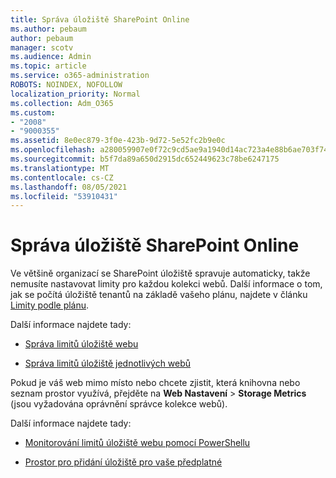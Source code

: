 ```yaml
---
title: Správa úložiště SharePoint Online
ms.author: pebaum
author: pebaum
manager: scotv
ms.audience: Admin
ms.topic: article
ms.service: o365-administration
ROBOTS: NOINDEX, NOFOLLOW
localization_priority: Normal
ms.collection: Adm_O365
ms.custom:
- "2008"
- "9000355"
ms.assetid: 8e0ec879-3f0e-423b-9d72-5e52fc2b9e0c
ms.openlocfilehash: a280059907e0f72c9cd5ae9a1940d14ac723a4e88b6ae703f74f8163244bdd17
ms.sourcegitcommit: b5f7da89a650d2915dc652449623c78be6247175
ms.translationtype: MT
ms.contentlocale: cs-CZ
ms.lasthandoff: 08/05/2021
ms.locfileid: "53910431"
---
```

# <a name="manage-your-sharepoint-online-storage"></a>Správa úložiště SharePoint Online

Ve většině organizací se SharePoint úložiště spravuje automaticky, takže nemusíte nastavovat limity pro každou kolekci webů. Další informace o tom, jak se počítá úložiště tenantů na základě vašeho plánu, najdete v článku [Limity podle plánu](/office365/servicedescriptions/sharepoint-online-service-description/sharepoint-online-limits?redirectedfrom=MSDN#limits-by-plan).

Další informace najdete tady:

- [Správa limitů úložiště webu](/sharepoint/manage-site-collection-storage-limits)

- [Správa limitů úložiště jednotlivých webů](/sharepoint/manage-site-collection-storage-limits#manage-individual-site-storage-limits)

Pokud je váš web mimo místo nebo chcete zjistit, která knihovna nebo seznam prostor využívá, přejděte na **Web Nastavení**  >  **Storage Metrics** (jsou vyžadována oprávnění správce kolekce webů).

Další informace najdete tady:

- [Monitorování limitů úložiště webu pomocí PowerShellu](/sharepoint/manage-site-collection-storage-limits#monitor-site-storage-limits-by-using-powershell)

- [Prostor pro přidání úložiště pro vaše předplatné](/microsoft-365/commerce/add-storage-space) 
  